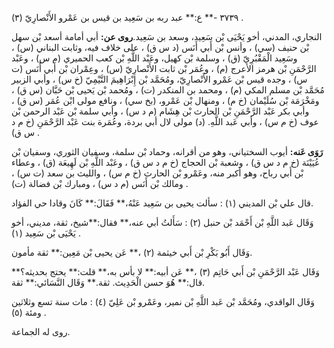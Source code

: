 ٣٧٣٩ -** ع:** عبد ربه بن سَعِيد بن قيس بن عَمْرو الأَنْصارِيّ (٣) .

النجاري، المدني، أخو يَحْيَى بْن سَعِيد، وسعد بن سَعِيد.**روى عن:** أبي أمامة أسعد بْن سهل بْن حنيف (سي) ، وأنس بْن أَبي أَنَس (د س ق) ، على خلاف فيه، وثابت البناني (س) ، وسَعِيد الْمَقْبُرِيّ (ق) ، وسلمة بْن كهيل، وعَبْد اللَّهِ بْن كعب الحميري (م س) ، وعَبْد الرَّحْمَنِ بْن هرمز الأعرج (م) ، وعُمَر بْن ثابت الأَنْصارِيّ (س) ، وعِمْران بْن أَبي أَنَس (ت س) ، وجده قيس بْن عَمْرو الأَنْصارِيّ، ومُحَمَّد بْن إِبْرَاهِيمَ التَّيْمِيّ (خ س) ، وأبي الزبير مُحَمَّد بْن مسلم المكي (م) ، ومحمد بن المنكدر (ت) ، ومُحمد بْن يَحيى بْن حَبَّان (س ق) ، ومَخْرَمَة بْن سُلَيْمان (خ م) ، ومنهال بْن عَمْرو، (بخ سي) ، ونافع مولى ابْن عُمَر (س ق) ، وأبي بكر عَبْد الرَّحْمَنِ بْن الحارث بْن هِشَام (م د س) ، وأبي سلمة بْن عَبْد الرحمن بْن عوف (خ م س) ، وأبي عَبد اللَّهِ. (د) مولى لال أبي بردة، وعُمَرة بنت عَبْد الرَّحْمَنِ (خ م د س ق) .

**رَوَى عَنه:** أيوب السختياني، وهو من أقرانه، وحماد بْن سلمة، وسفيان الثوري، وسفيان بْن عُيَيْنَة (خ م د س ق) ، وشعبة بْن الحجاج (خ م د س ق) ، وعَبْد اللَّهِ بْن لَهِيعَة (ق) ، وعطاء بْن أَبي رباح، وهو أكبر منه، وعَمْرو بْن الحارث (خ م س) ، والليث بن سعد (ت س) ، ومالك بْن أَنَس (م د س) ، ومبارك بْن فضالة (ت) .

قال علي بْن المديني (١) : سألت يحيى بن سَعِيد عَنْهُ،** فَقَالَ:** كَانَ وقادا حي الفؤاد.

وَقَال عَبد اللَّهِ بْن أَحْمَد بْن حنبل (٢) : سَأَلتُ أبي عنه،** فقال:**شيخ، ثقة، مديني، أخو يَحْيَى بْن سَعِيد (١) .

وَقَال أَبُو بَكْرِ بْن أَبي خيثمة (٢) ،** عَن يحيى بْن مَعِين:** ثقة مأمون.

وَقَال عَبْد الرَّحْمَنِ بْن أَبي حَاتِم (٣) ،** عَن أبيه:** لا بأس به،** قلت:** يحتج بحديثه؟** قال:** هُوَ حسن الْحَدِيث. ثقة.** وَقَال النَّسَائي:** ثقة.

وَقَال الواقدي، ومُحَمَّد بْن عَبد اللَّهِ بْن نمير، وعَمْرو بْن عَلِيّ (٤) : مات سنة تسع وثلاثين ومئة (٥) .

روى له الجماعة.